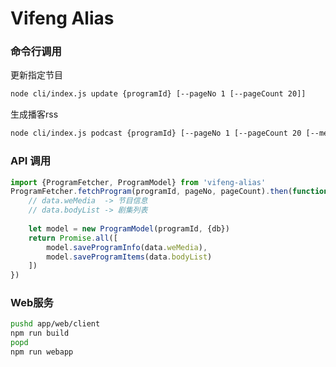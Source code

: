 Vifeng Alias
================================



### 命令行调用

更新指定节目

```sh
node cli/index.js update {programId} [--pageNo 1 [--pageCount 20]]
```

生成播客rss

```sh
node cli/index.js podcast {programId} [--pageNo 1 [--pageCount 20 [--mediaType video|audio]]]
```


### API 调用

```js
import {ProgramFetcher, ProgramModel} from 'vifeng-alias'
ProgramFetcher.fetchProgram(programId, pageNo, pageCount).then(function (data) {
    // data.weMedia  -> 节目信息
    // data.bodyList -> 剧集列表
    
    let model = new ProgramModel(programId, {db})
    return Promise.all([
        model.saveProgramInfo(data.weMedia),
        model.saveProgramItems(data.bodyList)
    ])
})
```

### Web服务

```sh
pushd app/web/client
npm run build
popd
npm run webapp
```
